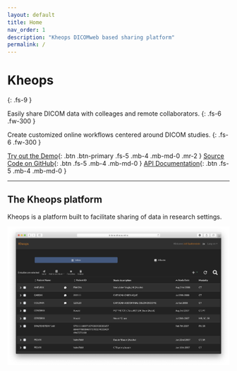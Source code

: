 ```yaml
---
layout: default
title: Home
nav_order: 1
description: "Kheops DICOMweb based sharing platform"
permalink: /
---
```


# Kheops
{: .fs-9 }

Easily share DICOM data with colleages and remote collaborators.
{: .fs-6 .fw-300 }

Create customized online workflows centered around DICOM studies.
{: .fs-6 .fw-300 }

[Try out the Demo](https://demo.kheops.online){: .btn .btn-primary .fs-5 .mb-4 .mb-md-0 .mr-2 } [Source Code on GitHub](https://github.com/OsiriX-Foundation){: .btn .fs-5 .mb-4 .mb-md-0 } [API Documentation](https://github.com/OsiriX-Foundation/KheopsAuthorization/wiki){: .btn .fs-5 .mb-4 .mb-md-0 } 

---

## The Kheops platform

Kheops is a platform built to facilitate sharing of data in research settings.

![Landing Page](/img/landing_page.png)

